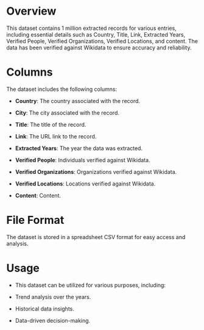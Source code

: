 # Overview
This dataset contains 1 million extracted records for various entries, including essential details such as Country, Title, Link, Extracted Years, Verified People, Verified Organizations, Verified Locations, and content. The data has been verified against Wikidata to ensure accuracy and reliability.

# Columns
The dataset includes the following columns:

* **Country**: The country associated with the record.

* **City**: The city associated with the record.

* **Title**: The title of the record.

* **Link**: The URL link to the record.

* **Extracted Years**: The year the data was extracted.

* **Verified People**: Individuals verified against Wikidata.

* **Verified Organizations**: Organizations verified against Wikidata.

* **Verified Locations**: Locations verified against Wikidata.

* **Content**: Content.

# File Format
The dataset is stored in a spreadsheet CSV format for easy access and analysis.

# Usage
* This dataset can be utilized for various purposes, including:

* Trend analysis over the years.

* Historical data insights.

* Data-driven decision-making.
